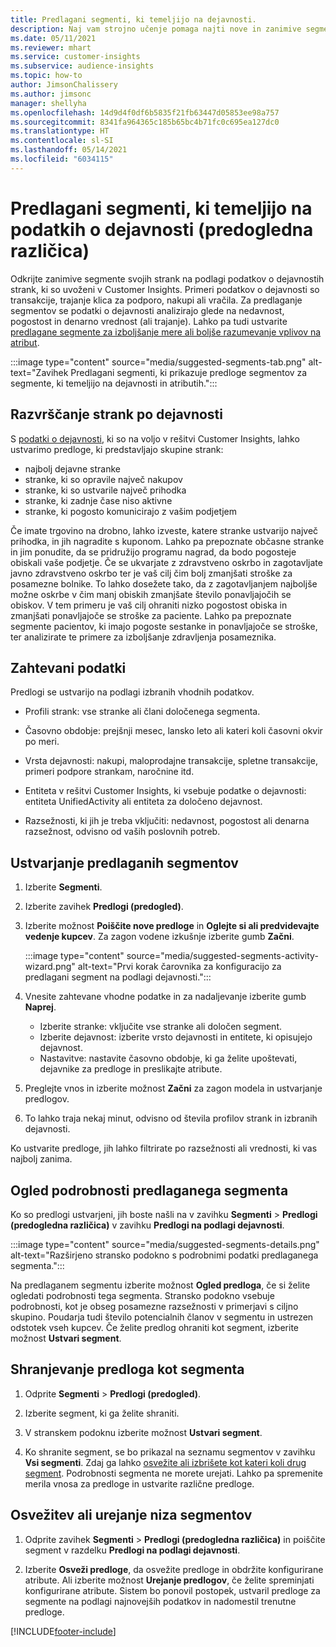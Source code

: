 ```yaml
---
title: Predlagani segmenti, ki temeljijo na dejavnosti.
description: Naj vam strojno učenje pomaga najti nove in zanimive segmente na podlagi dejavnosti strank.
ms.date: 05/11/2021
ms.reviewer: mhart
ms.service: customer-insights
ms.subservice: audience-insights
ms.topic: how-to
author: JimsonChalissery
ms.author: jimsonc
manager: shellyha
ms.openlocfilehash: 14d9d4f0df6b5835f21fb63447d05853ee98a757
ms.sourcegitcommit: 8341fa964365c185b65bc4b71fc0c695ea127dc0
ms.translationtype: HT
ms.contentlocale: sl-SI
ms.lasthandoff: 05/14/2021
ms.locfileid: "6034115"
---
```

# <a name="suggested-segments-based-on-activity-data-preview"></a>Predlagani segmenti, ki temeljijo na podatkih o dejavnosti (predogledna različica)

Odkrijte zanimive segmente svojih strank na podlagi podatkov o dejavnostih strank, ki so uvoženi v Customer Insights. Primeri podatkov o dejavnosti so transakcije, trajanje klica za podporo, nakupi ali vračila. Za predlaganje segmentov se podatki o dejavnosti analizirajo glede na nedavnost, pogostost in denarno vrednost (ali trajanje). Lahko pa tudi ustvarite [predlagane segmente za izboljšanje mere ali boljše razumevanje vplivov na atribut](suggested-segments.md).

:::image type="content" source="media/suggested-segments-tab.png" alt-text="Zavihek Predlagani segmenti, ki prikazuje predloge segmentov za segmente, ki temeljijo na dejavnosti in atributih.":::

## <a name="categorize-customers-by-activity"></a>Razvrščanje strank po dejavnosti

S [podatki o dejavnosti](activities.md), ki so na voljo v rešitvi Customer Insights, lahko ustvarimo predloge, ki predstavljajo skupine strank:

- najbolj dejavne stranke 
- stranke, ki so opravile največ nakupov 
- stranke, ki so ustvarile največ prihodka 
- stranke, ki zadnje čase niso aktivne 
- stranke, ki pogosto komunicirajo z vašim podjetjem  

Če imate trgovino na drobno, lahko izveste, katere stranke ustvarijo največ prihodka, in jih nagradite s kuponom. Lahko pa prepoznate občasne stranke in jim ponudite, da se pridružijo programu nagrad, da bodo pogosteje obiskali vaše podjetje.
Če se ukvarjate z zdravstveno oskrbo in zagotavljate javno zdravstveno oskrbo ter je vaš cilj čim bolj zmanjšati stroške za posamezne bolnike. To lahko dosežete tako, da z zagotavljanjem najboljše možne oskrbe v čim manj obiskih zmanjšate število ponavljajočih se obiskov. V tem primeru je vaš cilj ohraniti nizko pogostost obiska in zmanjšati ponavljajoče se stroške za paciente. Lahko pa prepoznate segmente pacientov, ki imajo pogoste sestanke in ponavljajoče se stroške, ter analizirate te primere za izboljšanje zdravljenja posameznika. 

## <a name="required-data"></a>Zahtevani podatki

Predlogi se ustvarijo na podlagi izbranih vhodnih podatkov. 

- Profili strank: vse stranke ali člani določenega segmenta. 

- Časovno obdobje: prejšnji mesec, lansko leto ali kateri koli časovni okvir po meri.

- Vrsta dejavnosti: nakupi, maloprodajne transakcije, spletne transakcije, primeri podpore strankam, naročnine itd.  

- Entiteta v rešitvi Customer Insights, ki vsebuje podatke o dejavnosti: entiteta UnifiedActivity ali entiteta za določeno dejavnost. 

- Razsežnosti, ki jih je treba vključiti: nedavnost, pogostost ali denarna razsežnost, odvisno od vaših poslovnih potreb.

## <a name="generate-suggested-segments"></a>Ustvarjanje predlaganih segmentov

1. Izberite **Segmenti**.

1. Izberite zavihek **Predlogi (predogled)**.

1. Izberite možnost **Poiščite nove predloge** in **Oglejte si ali predvidevajte vedenje kupcev**. Za zagon vodene izkušnje izberite gumb **Začni**.

   :::image type="content" source="media/suggested-segments-activity-wizard.png" alt-text="Prvi korak čarovnika za konfiguracijo za predlagani segment na podlagi dejavnosti.":::

1. Vnesite zahtevane vhodne podatke in za nadaljevanje izberite gumb **Naprej**.

   - Izberite stranke: vključite vse stranke ali določen segment.
   - Izberite dejavnost: izberite vrsto dejavnosti in entitete, ki opisujejo dejavnost.
   - Nastavitve: nastavite časovno obdobje, ki ga želite upoštevati, dejavnike za predloge in preslikajte atribute.

1. Preglejte vnos in izberite možnost **Začni** za zagon modela in ustvarjanje predlogov.

1. To lahko traja nekaj minut, odvisno od števila profilov strank in izbranih dejavnosti. 

Ko ustvarite predloge, jih lahko filtrirate po razsežnosti ali vrednosti, ki vas najbolj zanima. 

## <a name="view-details-of-a-suggested-segment"></a>Ogled podrobnosti predlaganega segmenta

Ko so predlogi ustvarjeni, jih boste našli na v zavihku **Segmenti** > **Predlogi (predogledna različica)** v zavihku **Predlogi na podlagi dejavnosti**.

:::image type="content" source="media/suggested-segments-details.png" alt-text="Razširjeno stransko podokno s podrobnimi podatki predlaganega segmenta.":::

Na predlaganem segmentu izberite možnost **Ogled predloga**, če si želite ogledati podrobnosti tega segmenta. Stransko podokno vsebuje podrobnosti, kot je obseg posamezne razsežnosti v primerjavi s ciljno skupino. Poudarja tudi število potencialnih članov v segmentu in ustrezen odstotek vseh kupcev. Če želite predlog ohraniti kot segment, izberite možnost **Ustvari segment**.    

## <a name="save-a-suggestion-as-a-segment"></a>Shranjevanje predloga kot segmenta

1. Odprite **Segmenti** > **Predlogi (predogled)**.

1. Izberite segment, ki ga želite shraniti. 

1. V stranskem podoknu izberite možnost **Ustvari segment**. 

1. Ko shranite segment, se bo prikazal na seznamu segmentov v zavihku **Vsi segmenti**. Zdaj ga lahko [osvežite ali izbrišete kot kateri koli drug segment](segments.md). Podrobnosti segmenta ne morete urejati. Lahko pa spremenite merila vnosa za predloge in ustvarite različne predloge.

## <a name="refresh-or-edit-a-set-of-suggestions"></a>Osvežitev ali urejanje niza segmentov

1. Odprite zavihek **Segmenti** > **Predlogi (predogledna različica)** in poiščite segment v razdelku **Predlogi na podlagi dejavnosti**.

1. Izberite **Osveži predloge**, da osvežite predloge in obdržite konfigurirane atribute. Ali izberite možnost **Urejanje predlogov**, če želite spreminjati konfigurirane atribute. Sistem bo ponovil postopek, ustvaril predloge za segmente na podlagi najnovejših podatkov in nadomestil trenutne predloge.

[!INCLUDE[footer-include](../includes/footer-banner.md)]
